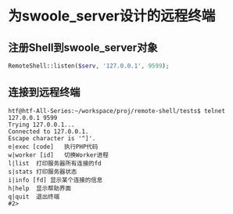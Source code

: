 # 为swoole_server设计的远程终端

注册Shell到swoole_server对象
-----
```php
RemoteShell::listen($serv, '127.0.0.1', 9599);
```

连接到远程终端
----
```shell
htf@htf-All-Series:~/workspace/proj/remote-shell/tests$ telnet 127.0.0.1 9599
Trying 127.0.0.1...
Connected to 127.0.0.1.
Escape character is '^]'.
e|exec [code]	执行PHP代码
w|worker [id]	切换Worker进程
l|list	打印服务器所有连接的fd
s|stats	打印服务器状态
i|info [fd]	显示某个连接的信息
h|help	显示帮助界面
q|quit	退出终端
#2>
```
